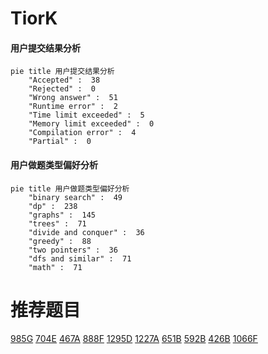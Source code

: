 # TiorK

<!-- tabs:start -->



#### **用户提交结果分析**

```mermaid
pie title 用户提交结果分析
    "Accepted" :  38
    "Rejected" :  0
    "Wrong answer" :  51
    "Runtime error" :  2
    "Time limit exceeded" :  5
    "Memory limit exceeded" :  0
    "Compilation error" :  4
    "Partial" :  0
```

#### **用户做题类型偏好分析**

```mermaid
pie title 用户做题类型偏好分析
    "binary search" :  49
    "dp" :  238
    "graphs" :  145
    "trees" :  71
    "divide and conquer" :  36
    "greedy" :  88
    "two pointers" :  36
    "dfs and similar" :  71
    "math" :  71
```



<!-- tabs:end -->
# 推荐题目
[985G](https://codeforces.com/contest/985/problem/G)
[704E](https://codeforces.com/contest/704/problem/E)
[467A](https://codeforces.com/contest/467/problem/A)
[888F](https://codeforces.com/contest/888/problem/F)
[1295D](https://codeforces.com/contest/1295/problem/D)
[1227A](https://codeforces.com/contest/1227/problem/A)
[651B](https://codeforces.com/contest/651/problem/B)
[592B](https://codeforces.com/contest/592/problem/B)
[426B](https://codeforces.com/contest/426/problem/B)
[1066F](https://codeforces.com/contest/1066/problem/F)
